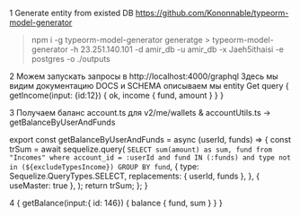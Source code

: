 1 Generate entity from existed DB https://github.com/Kononnable/typeorm-model-generator
> npm i -g typeorm-model-generator
generatge > typeorm-model-generator -h 23.251.140.101 -d amir_db -u amir_db -x Jaeh5ithaisi -e postgres -o ./outputs

2 Можем запускать запросы в  http://localhost:4000/graphql 
Здесь мы видим документацию DOCS и SCHEMA описываем мы entity
Get query 
{
  getIncome(input: {id:12}) {
    ok,
    income {
      fund,
      amount
    }
  }
}

3 Получаем баланс account.ts для v2/me/wallets & accountUtils.ts -> getBalanceByUserAndFunds

export const getBalanceByUserAndFunds = async (userId, funds) => {
  const trSum = await sequelize.query(
    `
    SELECT sum(amount) as sum, fund from "Incomes"
      where account_id = :userId
      and fund IN (:funds)
      and type not in (${excludeTypesIncome})
      GROUP BY fund
    `,
        {
          type: Sequelize.QueryTypes.SELECT,
          replacements: { userId, funds },
        },
        { useMaster: true },
      );
      return trSum;
    };
}

4 {
  getBalance(input:{ id: 146}) {
    balance {
      fund,
      sum
    }
  }
}